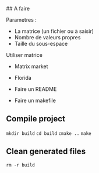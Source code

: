 ## A faire

Parametres :
* La matrice (un fichier ou à saisir)
* Nombre de valeurs propres
* Taille du sous-espace

Utiliser matrice
 - Matrix market
 * Florida

* Faire un README
* Faire un makefile


## Compile project

`mkdir build`
`cd build`
`cmake ..`
`make`

## Clean generated files

`rm -r build`



